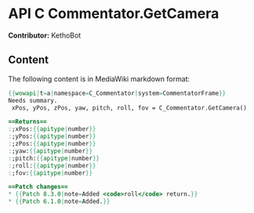 # API C Commentator.GetCamera

**Contributor:** KethoBot

## Content

The following content is in MediaWiki markdown format:

```mediawiki
{{wowapi|t=a|namespace=C_Commentator|system=CommentatorFrame}}
Needs summary.
 xPos, yPos, zPos, yaw, pitch, roll, fov = C_Commentator.GetCamera()

==Returns==
:;xPos:{{apitype|number}}
:;yPos:{{apitype|number}}
:;zPos:{{apitype|number}}
:;yaw:{{apitype|number}}
:;pitch:{{apitype|number}}
:;roll:{{apitype|number}}
:;fov:{{apitype|number}}

==Patch changes==
* {{Patch 8.3.0|note=Added <code>roll</code> return.}}
* {{Patch 6.1.0|note=Added.}}
```